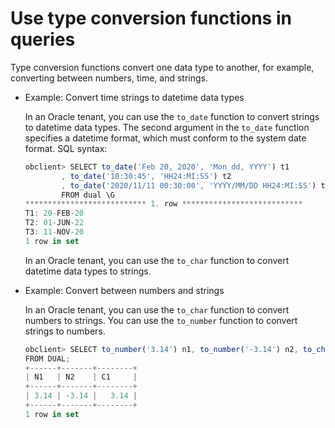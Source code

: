 # Use type conversion functions in queries

Type conversion functions convert one data type to another, for example, converting between numbers, time, and strings. 

* Example: Convert time strings to datetime data types 

   In an Oracle tenant, you can use the `to_date` function to convert strings to datetime data types. The second argument in the `to_date` function specifies a datetime format, which must conform to the system date format. SQL syntax:

   ```javascript
   obclient> SELECT to_date('Feb 20, 2020', 'Mon dd, YYYY') t1
           , to_date('18:30:45', 'HH24:MI:SS') t2
           , to_date('2020/11/11 00:30:00', 'YYYY/MM/DD HH24:MI:SS') t3
           FROM dual \G
   *************************** 1. row ***************************
   T1: 20-FEB-20
   T2: 01-JUN-22
   T3: 11-NOV-20
   1 row in set
   ```

   In an Oracle tenant, you can use the `to_char` function to convert datetime data types to strings. 

* Example: Convert between numbers and strings 

   In an Oracle tenant, you can use the `to_char` function to convert numbers to strings. You can use the `to_number` function to convert strings to numbers. 

   ```javascript
   obclient> SELECT to_number('3.14') n1, to_number('-3.14') n2, to_char(3.14159,'99.99') c1
   FROM DUAL;
   +------+-------+--------+
   | N1   | N2    | C1     |
   +------+-------+--------+
   | 3.14 | -3.14 |   3.14 |
   +------+-------+--------+
   1 row in set
   ```
